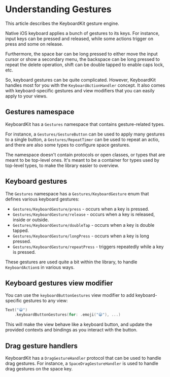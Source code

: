 # Understanding Gestures

This article describes the KeyboardKit gesture engine.

Native iOS keyboard applies a bunch of gestures to its keys. For instance, input keys can be pressed and released, while some actions trigger on press and some on release. 

Furthermore, the space bar can be long pressed to either move the input cursor or show a secondary menu, the backspace can be long pressed to repeat the delete operation, shift can be double tapped to enable caps lock, etc.

So, keyboard gestures can be quite complicated. However, KeyboardKit handles most for you with the ``KeyboardActionHandler`` concept. It also comes with keyboard-specific gestures and view modifiers that you can easily apply to your views.



## Gestures namespace

KeyboardKit has a ``Gestures`` namespace that contains gesture-related types.

For instance, a ``Gestures/GestureButton`` can be used to apply many gestures to a single button, a ``Gestures/RepeatTimer`` can be used to repeat an actio, and there are also some types to configure space gestures.

The namespace doesn't contain protocols or open classes, or types that are meant to be top-level ones. It's meant to be a container for types used by top-level types, to make the library easier to overview.



## Keyboard gestures

The ``Gestures`` namespace has a ``Gestures/KeyboardGesture`` enum that defines various keyboard gestures:

* ``Gestures/KeyboardGesture/press`` - occurs when a key is pressed.
* ``Gestures/KeyboardGesture/release`` - occurs when a key is released, inside or outside.
* ``Gestures/KeyboardGesture/doubleTap`` - occurs when a key is double tapped.
* ``Gestures/KeyboardGesture/longPress`` - occurs when a key is long pressed.
* ``Gestures/KeyboardGesture/repeatPress`` - triggers repeatedly while a key is pressed.

These gestures are used quite a bit within the library, to handle ``KeyboardAction``s in various ways.



## Keyboard gestures view modifier

You can use the `keyboardButtonGestures` view modifier to add keyboard-specific gestures to any view:

```swift
Text("😀")
    .keyboardButtonGestures(for: .emoji("😀"), ...)
```

This will make the view behave like a keyboard button, and update the provided contexts and bindings as you interact with the button.



## Drag gesture handlers

KeyboardKit has a ``DragGestureHandler`` protocol that can be used to handle drag gestures. For instance, a ``SpaceDragGestureHandler`` is used to handle drag gestures on the space key.
